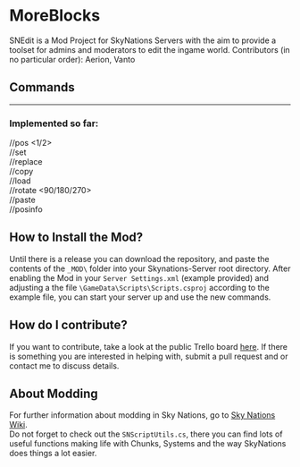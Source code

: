 # MoreBlocks
SNEdit is a Mod Project for SkyNations Servers with the aim to provide a toolset for admins and moderators to edit the ingame world. 
Contributors (in no particular order): Aerion, Vanto

## Commands
---

### Implemented so far:

\/\/pos <1/2>  
\/\/set <blockID>  
\/\/replace <blockID> <blockID>  
\/\/copy  
\/\/load <filename>  
\/\/rotate <90/180/270>  
\/\/paste  
\/\/posinfo  

## How to Install the Mod?

Until there is a release you can download the repository, and paste the contents of the `_MOD\` folder into your Skynations-Server root directory. After enabling the Mod in your `Server Settings.xml` (example provided) and adjusting a the file `\GameData\Scripts\Scripts.csproj` according to the example file, you can start your server up and use the new commands.

## How do I contribute?

If you want to contribute, take a look at the public Trello board [here](https://trello.com/b/RdQDKn0t/snessentials). If there is something you are interested in helping with, submit a pull request and or contact me to discuss details.

## About Modding
For further information about modding in Sky Nations, go to [Sky Nations Wiki](http://wiki.skynations.net/doku.php?id=modding "Sky Nations Wiki - Modding").  
Do not forget to check out the `SNScriptUtils.cs`, there you can find lots of useful functions making life with Chunks, Systems and the way SkyNations does things a lot easier.